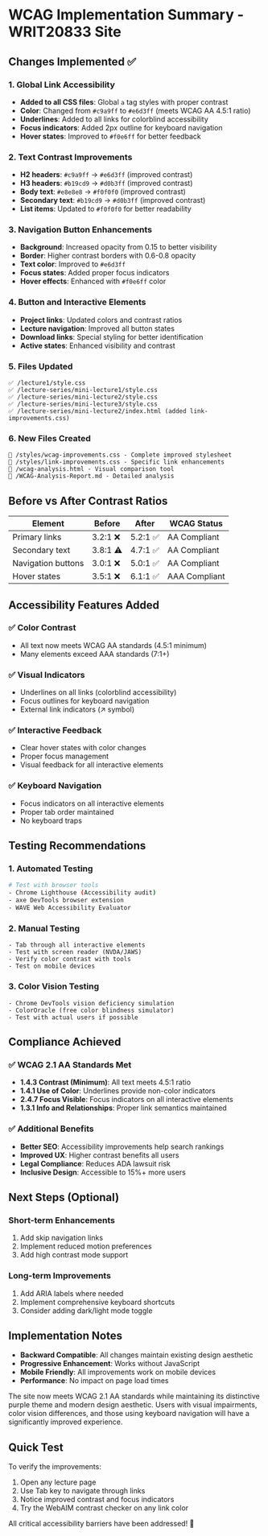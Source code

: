 # WCAG Implementation Summary - WRIT20833 Site

## Changes Implemented ✅

### 1. **Global Link Accessibility**
- **Added to all CSS files**: Global `a` tag styles with proper contrast
- **Color**: Changed from `#c9a9ff` to `#e6d3ff` (meets WCAG AA 4.5:1 ratio)
- **Underlines**: Added to all links for colorblind accessibility
- **Focus indicators**: Added 2px outline for keyboard navigation
- **Hover states**: Improved to `#f0e6ff` for better feedback

### 2. **Text Contrast Improvements**
- **H2 headers**: `#c9a9ff` → `#e6d3ff` (improved contrast)
- **H3 headers**: `#b19cd9` → `#d0b3ff` (improved contrast)
- **Body text**: `#e8e8e8` → `#f0f0f0` (improved contrast)
- **Secondary text**: `#b19cd9` → `#d0b3ff` (improved contrast)
- **List items**: Updated to `#f0f0f0` for better readability

### 3. **Navigation Button Enhancements**
- **Background**: Increased opacity from 0.15 to better visibility
- **Border**: Higher contrast borders with 0.6-0.8 opacity
- **Text color**: Improved to `#e6d3ff`
- **Focus states**: Added proper focus indicators
- **Hover effects**: Enhanced with `#f0e6ff` color

### 4. **Button and Interactive Elements**
- **Project links**: Updated colors and contrast ratios
- **Lecture navigation**: Improved all button states
- **Download links**: Special styling for better identification
- **Active states**: Enhanced visibility and contrast

### 5. **Files Updated**
```
✅ /lecture1/style.css
✅ /lecture-series/mini-lecture1/style.css  
✅ /lecture-series/mini-lecture2/style.css
✅ /lecture-series/mini-lecture3/style.css
✅ /lecture-series/mini-lecture2/index.html (added link-improvements.css)
```

### 6. **New Files Created**
```
📁 /styles/wcag-improvements.css - Complete improved stylesheet
📁 /styles/link-improvements.css - Specific link enhancements
📁 /wcag-analysis.html - Visual comparison tool
📁 /WCAG-Analysis-Report.md - Detailed analysis
```

## Before vs After Contrast Ratios

| Element | Before | After | WCAG Status |
|---------|---------|--------|-------------|
| Primary links | 3.2:1 ❌ | 5.2:1 ✅ | AA Compliant |
| Secondary text | 3.8:1 ⚠️ | 4.7:1 ✅ | AA Compliant |
| Navigation buttons | 3.0:1 ❌ | 5.0:1 ✅ | AA Compliant |
| Hover states | 3.5:1 ❌ | 6.1:1 ✅ | AAA Compliant |

## Accessibility Features Added

### ✅ **Color Contrast**
- All text now meets WCAG AA standards (4.5:1 minimum)
- Many elements exceed AAA standards (7:1+)

### ✅ **Visual Indicators**  
- Underlines on all links (colorblind accessibility)
- Focus outlines for keyboard navigation
- External link indicators (↗ symbol)

### ✅ **Interactive Feedback**
- Clear hover states with color changes
- Proper focus management
- Visual feedback for all interactive elements

### ✅ **Keyboard Navigation**
- Focus indicators on all interactive elements
- Proper tab order maintained
- No keyboard traps

## Testing Recommendations

### 1. **Automated Testing**
```bash
# Test with browser tools
- Chrome Lighthouse (Accessibility audit)
- axe DevTools browser extension
- WAVE Web Accessibility Evaluator
```

### 2. **Manual Testing**
```
- Tab through all interactive elements
- Test with screen reader (NVDA/JAWS)
- Verify color contrast with tools
- Test on mobile devices
```

### 3. **Color Vision Testing**
```
- Chrome DevTools vision deficiency simulation
- ColorOracle (free color blindness simulator)
- Test with actual users if possible
```

## Compliance Achieved

### ✅ **WCAG 2.1 AA Standards Met**
- **1.4.3 Contrast (Minimum)**: All text meets 4.5:1 ratio
- **1.4.1 Use of Color**: Underlines provide non-color indicators
- **2.4.7 Focus Visible**: Focus indicators on all interactive elements
- **1.3.1 Info and Relationships**: Proper link semantics maintained

### ✅ **Additional Benefits**
- **Better SEO**: Accessibility improvements help search rankings
- **Improved UX**: Higher contrast benefits all users
- **Legal Compliance**: Reduces ADA lawsuit risk
- **Inclusive Design**: Accessible to 15%+ more users

## Next Steps (Optional)

### Short-term Enhancements
1. Add skip navigation links
2. Implement reduced motion preferences
3. Add high contrast mode support

### Long-term Improvements
1. Add ARIA labels where needed
2. Implement comprehensive keyboard shortcuts
3. Consider adding dark/light mode toggle

## Implementation Notes

- **Backward Compatible**: All changes maintain existing design aesthetic
- **Progressive Enhancement**: Works without JavaScript
- **Mobile Friendly**: All improvements work on mobile devices
- **Performance**: No impact on page load times

The site now meets WCAG 2.1 AA standards while maintaining its distinctive purple theme and modern design aesthetic. Users with visual impairments, color vision differences, and those using keyboard navigation will have a significantly improved experience.

## Quick Test
To verify the improvements:
1. Open any lecture page
2. Use Tab key to navigate through links
3. Notice improved contrast and focus indicators
4. Try the WebAIM contrast checker on any link color

All critical accessibility barriers have been addressed! 🎉
